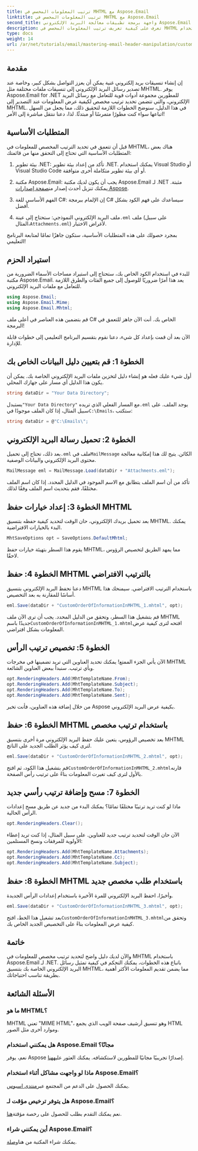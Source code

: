 ```yaml
---
title: ترتيب المعلومات المخصص في MHTML مع Aspose.Email
linktitle: ترتيب المعلومات المخصص في MHTML مع Aspose.Email
second_title: واجهة برمجة تطبيقات معالجة البريد الإلكتروني Aspose.Email .NET
description: تعرف على كيفية تعريف ترتيب المعلومات المخصص في MHTML باستخدام Aspose.Email لـ .NET في هذا البرنامج التعليمي خطوة بخطوة.
type: docs
weight: 14
url: /ar/net/tutorials/email/mastering-email-header-manipulation/custom-order-of-information-in-mhtml/
---
```

## مقدمة

إن إنشاء تنسيقات بريد إلكتروني غنية يمكن أن يعزز التواصل بشكل كبير، وخاصة عند تصدير رسائل البريد الإلكتروني إلى تنسيقات ملفات مختلفة مثل MHTML. يوفر Aspose.Email for .NET للمطورين مجموعة أدوات قوية للتعامل مع رسائل البريد الإلكتروني، والتي تتضمن تحديد ترتيب مخصص لكيفية عرض المعلومات عند التصدير إلى MHTML. في هذا الدليل، سنوضح الخطوات اللازمة لتحقيق ذلك، مما يجعل من السهل اتباعها سواء كنت مطورًا متمرسًا أو مبتدئًا. لذا، دعنا ننتقل مباشرة إلى الأمر!

## المتطلبات الأساسية

قبل أن تتعمق في تحديد الترتيب المخصص للمعلومات في MHTML، هناك بعض المتطلبات الأساسية التي تحتاج إلى التحقق منها من قائمتك:

1. بيئة تطوير .NET: تأكد من إعداد بيئة تطوير .NET. يمكنك استخدام Visual Studio أو Visual Studio Code أو أي بيئة تطوير متكاملة أخرى متوافقة.

2.  مكتبة Aspose.Email: يجب أن يكون لديك مكتبة Aspose.Email لـ .NET مثبتة. يمكنك تنزيل أحدث إصدار من[صفحة إصدارات Aspose](https://releases.aspose.com/email/net/).

3. الفهم الأساسي للغة C#: إن الإلمام ببرمجة C# سيساعدك على فهم الكود بشكل أفضل.

4.  ملف البريد الإلكتروني النموذجي: ستحتاج إلى عينة`.eml` ملف (على سبيل المثال،`Attachments.eml`) لأغراض الاختبار.

بمجرد حصولك على هذه المتطلبات الأساسية، ستكون جاهزًا تمامًا لمتابعة البرنامج التعليمي!

## استيراد الحزم

للبدء في استخدام الكود الخاص بك، ستحتاج إلى استيراد مساحات الأسماء الضرورية من مكتبة Aspose.Email. يعد هذا أمرًا ضروريًا للوصول إلى جميع الفئات والطرق اللازمة للتعامل مع ملفات البريد الإلكتروني.

```csharp
using Aspose.Email;
using Aspose.Email.Mime;
using Aspose.Email.Mhtml;
```

قم بتضمين هذه العناصر في أعلى ملف C# الخاص بك. أنت الآن جاهز للتعمق في البرمجة!

الآن بعد أن قمت بإعداد كل شيء، دعنا نقوم بتقسيم البرنامج التعليمي إلى خطوات قابلة للإدارة.

## الخطوة 1: قم بتعيين دليل البيانات الخاص بك

أول شيء عليك فعله هو إنشاء دليل لتخزين ملفات البريد الإلكتروني الخاصة بك. يمكن أن يكون هذا الدليل أي مسار على جهازك المحلي.

```csharp
string dataDir = "Your Data Directory";
```

 يستبدل`"Your Data Directory"` مع المسار الفعلي الذي تريده`.eml` يوجد الملف. على سبيل المثال، إذا كان الملف موجودًا في`C:\Emails`، ستكتب:

```csharp
string dataDir = @"C:\Emails\";
```

## الخطوة 2: تحميل رسالة البريد الإلكتروني

بعد ذلك، تحتاج إلى تحميل`.eml` ملف في`MailMessage` الكائن. يتيح لك هذا إمكانية معالجة محتوى البريد الإلكتروني والبيانات الوصفية.

```csharp
MailMessage eml = MailMessage.Load(dataDir + "Attachments.eml");
```

تأكد من أن اسم الملف يتطابق مع الاسم الموجود في الدليل المحدد. إذا كان اسم الملف مختلفًا، فقم بتحديث اسم الملف وفقًا لذلك.

## الخطوة 3: إعداد خيارات حفظ MHTML

بعد تحميل بريدك الإلكتروني، حان الوقت لتحديد كيفية حفظه بتنسيق MHTML. يمكنك البدء بالخيارات الافتراضية.

```csharp
MhtSaveOptions opt = SaveOptions.DefaultMhtml;
```

يقوم هذا السطر بتهيئة خيارات حفظ MHTML، مما يمهد الطريق لتخصيص الرؤوس لاحقًا.

## الخطوة 4: حفظ MHTML بالترتيب الافتراضي

دعنا نحفظ البريد الإلكتروني بتنسيق MHTML باستخدام الترتيب الافتراضي. سيمنحك هذا أساسًا للمقارنة به بعد التخصيص.

```csharp
eml.Save(dataDir + "CustomOrderOfInformationInMHTML_1.mhtml", opt);
```

 قم بتشغيل هذا السطر، وتحقق من الدليل المحدد. يجب أن ترى الآن ملف MHTML جديدًا باسم`CustomOrderOfInformationInMHTML_1.mhtml`افتحه لترى كيفية عرض المعلومات بشكل افتراضي.

## الخطوة 5: تخصيص ترتيب الرأس

الآن يأتي الجزء الممتع! يمكنك تحديد العناوين التي تريد تضمينها في مخرجات MHTML وبأي ترتيب. سنبدأ ببعض العناوين الشائعة.

```csharp
opt.RenderingHeaders.Add(MhtTemplateName.From);
opt.RenderingHeaders.Add(MhtTemplateName.Subject);
opt.RenderingHeaders.Add(MhtTemplateName.To);
opt.RenderingHeaders.Add(MhtTemplateName.Sent);
```

من خلال إضافة هذه العناوين، فأنت تخبر Aspose بكيفية عرض البريد الإلكتروني.

## الخطوة 6: حفظ MHTML باستخدام ترتيب مخصص

بعد تخصيص الرؤوس، يتعين عليك حفظ البريد الإلكتروني مرة أخرى بتنسيق MHTML لترى كيف يؤثر الطلب الجديد على الناتج.

```csharp
eml.Save(dataDir + "CustomOrderOfInformationInMHTML_2.mhtml", opt);
```

 قم بتشغيل هذا الكود، ثم افتح`CustomOrderOfInformationInMHTML_2.mhtml`قارنه بالأول لترى كيف تغيرت المعلومات بناءً على ترتيب رأس الصفحة.

## الخطوة 7: مسح وإضافة ترتيب رأسي جديد

ماذا لو كنت تريد ترتيبًا مختلفًا تمامًا؟ يمكنك البدء من جديد عن طريق مسح إعدادات الرأس الحالية.

```csharp
opt.RenderingHeaders.Clear();
```

الآن حان الوقت لتحديد ترتيب جديد للعناوين. على سبيل المثال، إذا كنت تريد إعطاء الأولوية للمرفقات ونسخ المستلمين:

```csharp
opt.RenderingHeaders.Add(MhtTemplateName.Attachments);
opt.RenderingHeaders.Add(MhtTemplateName.Cc);
opt.RenderingHeaders.Add(MhtTemplateName.Subject);
```

## الخطوة 8: حفظ MHTML باستخدام طلب مخصص جديد

وأخيرًا، احفظ البريد الإلكتروني للمرة الأخيرة باستخدام إعدادات الرأس الجديدة.

```csharp
eml.Save(dataDir + "CustomOrderOfInformationInMHTML_3.mhtml", opt);
```

 بعد تشغيل هذا الخط، افتح`CustomOrderOfInformationInMHTML_3.mhtml`وتحقق من كيفية عرض المعلومات بناءً على التخصيص الجديد الخاص بك.

## خاتمة

والآن لديك دليل واضح لتحديد ترتيب مخصص للمعلومات في MHTML باستخدام Aspose.Email لـ .NET. باتباع هذه الخطوات، يمكنك التحكم في كيفية تمثيل رسائل البريد الإلكتروني الخاصة بك بتنسيق MHTML، مما يضمن تقديم المعلومات الأكثر أهمية بطريقة تناسب احتياجاتك. 

## الأسئلة الشائعة

### ما هو MHTML؟
MHTML تعني "MIME HTML"، وهو تنسيق أرشيف صفحة الويب الذي يجمع HTML وموارد أخرى مثل الصور.

### هل يمكنني استخدام Aspose.Email مجانًا؟
 نعم، يوفر Aspose إصدارًا تجريبيًا مجانيًا للمطورين لاستكشافه. يمكنك العثور عليه[هنا](https://releases.aspose.com/).

### ماذا لو واجهت مشاكل أثناء استخدام Aspose.Email؟
 يمكنك الحصول على الدعم من المجتمع عبر[منتدى اسبوس](https://forum.aspose.com/c/email/12/).

### هل يتوفر ترخيص مؤقت لـ Aspose.Email؟
 نعم يمكنك التقدم بطلب للحصول على رخصة مؤقتة[هنا](https://purchase.aspose.com/temporary-license/).

### أين يمكنني شراء Aspose.Email؟
 يمكنك شراء المكتبة من هنا[وصلة](https://purchase.aspose.com/buy).